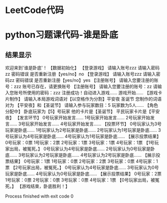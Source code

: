# LeetCode代码
# python习题课代码-谁是卧底
## 结果显示
欢迎来到'谁是卧底'！
【数据初始化】
【登录游戏】
请输入账号zzz
请输入密码zz
密码错误
是否重新注册【yes/no】no
【登录游戏】
请输入账号zzz
请输入密码zz
密码错误
是否重新注册【yes/no】yes
【注册账号】
请输入您要注册的账号：zzz
账号已存在，请更换账号
【注册账号】
请输入您要注册的账号：zz
请输入您账号所使用的密码：zzz
注册成功！自动进入游戏……
游戏开始……
【游戏卡片制作】
请输入本局游戏词语对【以空格作为分割】平安夜 圣诞节
您制作的词语对为 【平安夜】和【圣诞节】
请输入参与玩家数目：5
玩家数为5人……
【角色分配中】
卧底玩家为【5】号玩家
他的卡片是【圣诞节】
平民玩家卡片是【平安夜】
【发言环节】
0号玩家开始发言……
1号玩家开始发言……
2号玩家开始发言……
3号玩家开始发言……
4号玩家开始发言……
【投票环节】
0号玩家认为3号玩家是卧底……
1号玩家认为2号玩家是卧底……
2号玩家认为1号玩家是卧底……
3号玩家认为4号玩家是卧底……
4号玩家认为1号玩家是卧底……
【展示投票结果】
0号玩家：0票
1号玩家：2票
2号玩家：1票
3号玩家：1票
4号玩家：1票
【1号玩家出局，被冤死。】
0号玩家认为4号玩家是卧底……
2号玩家认为0号玩家是卧底……
3号玩家认为2号玩家是卧底……
4号玩家认为2号玩家是卧底……
【展示投票结果】
0号玩家：1票
1号玩家：0票
2号玩家：2票
3号玩家：0票
4号玩家：1票
【2号玩家出局，被冤死。】
0号玩家认为4号玩家是卧底……
3号玩家认为0号玩家是卧底……
4号玩家认为0号玩家是卧底……
【展示投票结果】
0号玩家：2票
1号玩家：0票
2号玩家：0票
3号玩家：0票
4号玩家：1票
【0号玩家出局，被冤死。】
【游戏结束，卧底胜利！】

Process finished with exit code 0

